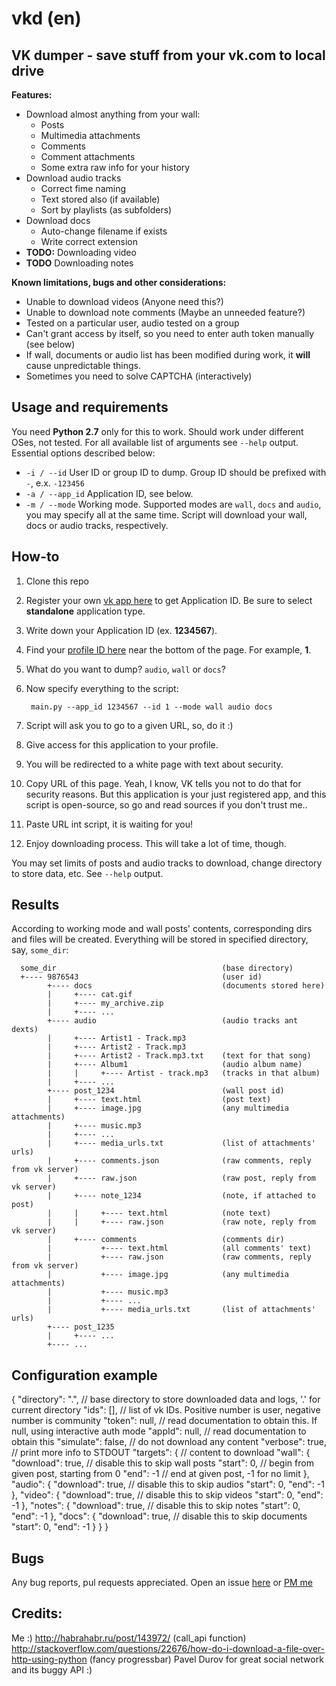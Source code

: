 vkd (en)
===

VK dumper - save stuff from your vk.com to local drive
---

**Features:**

* Download almost anything from your wall:
    * Posts
    * Multimedia attachments
    * Comments
    * Comment attachments
    * Some extra raw info for your history
* Download audio tracks
    * Correct fime naming
    * Text stored also (if available)
    * Sort by playlists (as subfolders)
* Download docs
    * Auto-change filename if exists
    * Write correct extension
* **TODO:** Downloading video
* **TODO** Downloading notes

**Known limitations, bugs and other considerations:**

* Unable to download videos (Anyone need this?)
* Unable to download note comments (Maybe an unneeded feature?)
* Tested on a particular user, audio tested on a group
* Can't grant access by itself, so you need to enter auth token manually (see below)
* If wall, documents or audio list has been modified during work, it **will** cause unpredictable things.
* Sometimes you need to solve CAPTCHA (interactively)

Usage and requirements
---
You need **Python 2.7** only for this to work. Should work under different OSes, not tested.
For all available list of arguments see `--help` output.
Essential options described below:
* `-i / --id`    User ID or group ID to dump. Group ID should be prefixed with `-`, e.x. `-123456`
* `-a / --app_id`	Application ID, see below.
* `-m / --mode` Working mode. Supported modes are `wall`, `docs` and `audio`, you may specify all at the same time. Script will download your wall, docs or audio tracks, respectively.

How-to
---
1. Clone this repo
2. Register your own [vk app here](https://vk.com/editapp?act=create) to get Application ID. Be sure to select **standalone** application type.
3. Write down your Application ID (ex. **1234567**).
4. Find your [profile ID here](https://vk.com/settings) near the bottom of the page. For example, **1**.
5. What do you want to dump? `audio`, `wall` or `docs`?
6. Now specify everything to the script:

        main.py --app_id 1234567 --id 1 --mode wall audio docs

7. Script will ask you to go to a given URL, so, do it :)
8. Give access for this application to your profile.
9. You will be redirected to a white page with text about security.
10. Copy URL of this page. Yeah, I know, VK tells you not to do that for security reasons. But this application is your just registered app, and this script is open-source, so go and read sources if you don't trust me..
11. Paste URL int script, it is waiting for you!
12. Enjoy downloading process. This will take a lot of time, though.

You may set limits of posts and audio tracks to download, change directory to store data, etc. See `--help` output.

Results
---
According to working mode and wall posts' contents, corresponding dirs and files will be created.
Everything will be stored in specified directory, say, `some_dir`:

      some_dir                                     (base directory)
      +---- 9876543                                (user id)
            +---- docs                             (documents stored here)
            |     +---- cat.gif
            |     +---- my_archive.zip
            |     +---- ...
            +---- audio                            (audio tracks ant dexts)
            |     +---- Artist1 - Track.mp3
            |     +---- Artist2 - Track.mp3
            |     +---- Artist2 - Track.mp3.txt    (text for that song)
			|     +---- Album1                     (audio album name)
            |     |     +---- Artist - track.mp3   (tracks in that album)
            |     +---- ...
            +---- post_1234                        (wall post id)
            |     +---- text.html                  (post text)
            |     +---- image.jpg                  (any multimedia attachments)
            |     +---- music.mp3
            |     +---- ...
            |     +---- media_urls.txt             (list of attachments' urls)
            |     +---- comments.json              (raw comments, reply from vk server)
            |     +---- raw.json                   (raw post, reply from vk server)
            |     +---- note_1234                  (note, if attached to post)
            |     |     +---- text.html            (note text)
            |     |     +---- raw.json             (raw note, reply from vk server)
            |     +---- comments                   (comments dir)
            |           +---- text.html            (all comments' text)
            |           +---- raw.json             (raw comments, reply from vk server)
            |           +---- image.jpg            (any multimedia attachments)
            |           +---- music.mp3
            |           +---- ...
            |           +---- media_urls.txt       (list of attachments' urls)
            +---- post_1235
            |     +---- ...
            +---- ...

Configuration example
---
{
    "directory": ".",  // base directory to store downloaded data and logs, '.' for current directory
    "ids": [],  // list of vk IDs. Positive number is user, negative number is community
    "token": null,  // read documentation to obtain this. If null, using interactive auth mode
    "appId": null,  // read documentation to obtain this
    "simulate": false,  // do not download any content
    "verbose": true,  // print more info to STDOUT
    "targets": {  // content to download
      "wall": {
        "download": true,  // disable this to skip wall posts
        "start": 0,  // begin from given post, starting from 0
        "end": -1  // end at given post, -1 for no limit
      },
      "audio": {
        "download": true,  // disable this to skip audios
        "start": 0,
        "end": -1
      },
      "video": {
        "download": true,  // disable this to skip videos
        "start": 0,
        "end": -1
      },
      "notes": {
        "download": true,  // disable this to skip notes
        "start": 0,
        "end": -1
      },
      "docs": {
        "download": true,  // disable this to skip documents
        "start": 0,
        "end": -1
      }
    }
}



Bugs
---
Any bug reports, pul requests appreciated. Open an issue [here](https://github.com/Rast1234/vkd/issues) or [PM me](https://vk.com/rast1234)

Credits:
---

Me :)
http://habrahabr.ru/post/143972/ (call_api function)
http://stackoverflow.com/questions/22676/how-do-i-download-a-file-over-http-using-python (fancy progressbar)
Pavel Durov for great social network and its buggy API :)


